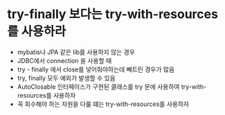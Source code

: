 # try-finally 보다는 try-with-resources를 사용하라

- mybatis나 JPA 같은 lib를 사용하지 않는 경우
- JDBC에서 connection 을 사용할 때
- try - finally 에서 close를 넣어줘야하는데 빼트린 경우가 많음
- try, finally 모두 예외가 발생할 수 있음
- AutoClosable 인터페이스가 구현된 클래스를 try 문에 사용하여 try-with-resources를 사용하자
- 꼭 회수해야 하는 자원을 다룰 떄는 try-with-resources를 사용하자
